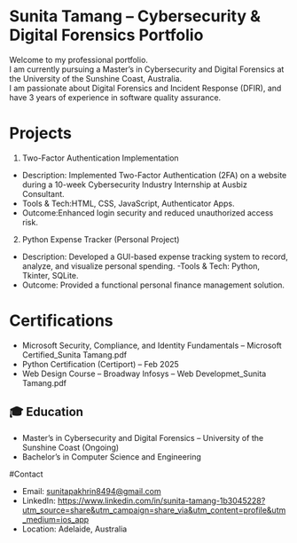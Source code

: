 # Sunita Tamang – Cybersecurity & Digital Forensics Portfolio

Welcome to my professional portfolio.  
I am currently pursuing a Master’s in Cybersecurity and Digital Forensics at the University of the Sunshine Coast, Australia.  
I am passionate about Digital Forensics and Incident Response (DFIR), and have 3 years of experience in software quality assurance.


# Projects

 1. Two-Factor Authentication Implementation
- Description: Implemented Two-Factor Authentication (2FA) on a website during a 10-week Cybersecurity Industry Internship at Ausbiz Consultant.
- Tools & Tech:HTML, CSS, JavaScript, Authenticator Apps.
- Outcome:Enhanced login security and reduced unauthorized access risk.


2. Python Expense Tracker (Personal Project)
- Description: Developed a GUI-based expense tracking system to record, analyze, and visualize personal spending.
-Tools & Tech: Python, Tkinter, SQLite.
 - Outcome: Provided a functional personal finance management solution.

# Certifications
- Microsoft Security, Compliance, and Identity Fundamentals – Microsoft Certified_Sunita Tamang.pdf
- Python Certification (Certiport) – Feb 2025
- Web Design Course – Broadway Infosys – Web Developmet_Sunita Tamang.pdf


## 🎓 Education
- Master’s in Cybersecurity and Digital Forensics – University of the Sunshine Coast (Ongoing)
- Bachelor’s in Computer Science and Engineering


#Contact
- Email: sunitapakhrin8494@gmail.com
- LinkedIn: https://www.linkedin.com/in/sunita-tamang-1b3045228?utm_source=share&utm_campaign=share_via&utm_content=profile&utm_medium=ios_app
- Location: Adelaide, Australia
